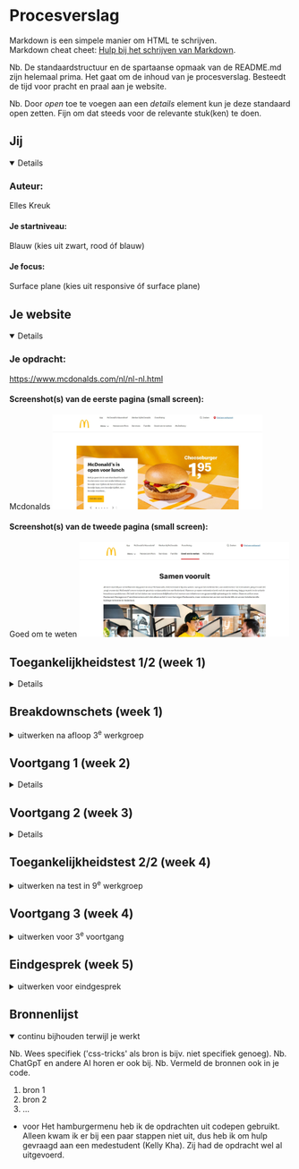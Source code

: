 # Procesverslag
Markdown is een simpele manier om HTML te schrijven.  
Markdown cheat cheet: [Hulp bij het schrijven van Markdown](https://github.com/adam-p/markdown-here/wiki/Markdown-Cheatsheet).

Nb. De standaardstructuur en de spartaanse opmaak van de README.md zijn helemaal prima. Het gaat om de inhoud van je procesverslag. Besteedt de tijd voor pracht en praal aan je website.

Nb. Door *open* toe te voegen aan een *details* element kun je deze standaard open zetten. Fijn om dat steeds voor de relevante stuk(ken) te doen.





## Jij

<details open>

  ### Auteur:
  Elles Kreuk

  #### Je startniveau:
  Blauw (kies uit zwart, rood óf blauw)

  #### Je focus:
  Surface plane (kies uit responsive óf surface plane)
 
</details>





## Je website

<details open>

  ### Je opdracht:
  https://www.mcdonalds.com/nl/nl-nl.html

  #### Screenshot(s) van de eerste pagina (small screen): 
  Mcdonalds
  <img src="readme-images/homepagina.jpg" width="375px" alt="Homepagina van de mcdonalds">

  #### Screenshot(s) van de tweede pagina (small screen):
  Goed om te weten 
  <img src="readme-images/tweede-pagina.jpg" width="375px" alt="De goed om te weten pagina van de mcdonalds">
 
</details>



## Toegankelijkheidstest 1/2 (week 1)

<details>
  Met de screenreader heb je geen volgend kopniveau. Als je op de k drukt ga je meteen helemaal naar beneden bij de footer. Als ik op de h druk ga je naar de stukjes die gaan over het vinden van een baan. Als je een aantal keer op het pijltje drukt gaat de screenreader de woorden spellen. Heel veel funties worden voorgelezen met koppeling etc. Zo weet je wel meteen dat je daar op kan klikken. Het legt bij een aantal uit wat je bij die koppeling kan doen. Als je met de tabtoets over de pagina gaat komt er een zwart randje om de verschillende funties.

  <img src="readme-images/checklist-1">
  <img src="readme-images/checklist-2">
  <img src="readme-images/checklist-3">
  <img src="readme-images/checklist-4">
  <img src="readme-images/checklist-5">

  ### Bevindingen
-De website heeft veel errors in de html.
-Er zijn maar 2 soorten headings die gebruikt worden 2 en 5
-De afbeeldingen hebben niet allemaal een alt tekst, en er zijn afbeeldingen met een alt tekst die niet kloppen.
-Niet bij alle afbeeldingen waar tekst in staat is de tekst goed te lezen.
-De website maakt gebruik van simpel/normaal taalgebruik.
-De website heet geen microinteracties.
-Als met de screenreader met tab over de pagina heen gaat komt er een zwart randje op de verschillende functies.
-De website is goed te gebruiken op de mobiel, alleen zijn er een aantal afbeeldingen die niet wilde laden.
</details>



## Breakdownschets (week 1)

<details>
  <summary>uitwerken na afloop 3<sup>e</sup> werkgroep</summary>

  ### de hele pagina: 
  <img src="readme-images/Breakdownschets.png" alt="breakdown van de hele pagina">

  ### dynamisch deel (bijv menu): 
  <img src="readme-images/dummy-plaatje.jpg" width="375px" alt="breakdown van een dynamisch deel">

  ### wellicht nog een dynamisch deel (bijv filter): 
  <img src="readme-images/dummy-plaatje.jpg" width="375px" alt="breakdown van nog een dynamisch deel">

  

</details>





## Voortgang 1 (week 2)

<details>

  ### Stand van zaken
  Het schrijven van de html ging wel redelijk goed. Ik heb al alle tekst en afbeeldingen in een header, body en footer gezet. Ik heb al een aantal dingen opgesplitst in sections en articles. En in css al wat geprobeerd met borders, margins, fonts, widhts. Wel moet ik nog kijken naar hoe ik alles in de nav ga zetten.

<img src="readme-images/website-week-2.png" alt="Screenshot van de tot nu toe gemaakte website">
<img src="readme-images/code-website-week-2.png" alt="Screenshot van de tot nu toe gemaakte html">
<img src="readme-images/css-website-week-2.png" alt="Screenshot van de tot nu toe gemaakte css">



  ### Agenda voor meeting

  student 1 Elles:
  -Ik zou graag willen weten hoe je de css op de 2e pagina kan krijgen. Aangezien alles van de eerste pagina ook word toegepast op de 2e.
  -Wat kan ik het beste toepassen bij de cheeseburger/afbeeldingen en hoe? (flexbox/grid)
  -Hoe kan ik een uitklap menu maken, die zichtbaar wordt als de pagina een groter formaat is?

  student 2 Artemis:
  -Problemen met het starten van het maken van de website

  student 3 Marie Janette:
  -Een schuifknop, indeling van afbeelding

  student 4 Brita:

  student 5 Milla:


  ### Verslag van meeting
  hier na afloop snel de uitkomsten van de meeting vastleggen

  - focus state voor toegankelijkheid
  - op de body een class zetten op de 2e pagina (aan docent vragen) en anders een 2e css
  - media query, als mijn scherm zo groot is dan doet het dit @media only screen (max widht)
  - menu ook met @media.. en de opdracht maken over het hamburger menu
  - possition relative voor hamburger plaatje, position absolute voor tekst, left: ..px en dan ook weer aanpassen voor mobiele versie

</details>





## Voortgang 2 (week 3)

<details>

  ### Stand van zaken
  hier dit ging goed & dit was lastig (neem ook screenshots op van delen van je website en code)


  ### Agenda voor meeting
  samen met je groepje opstellen

  student 1 Elles: Kan ik een class op de body zetten voor op de 2e pagina?

  student 2 Artemis: Hoe krijg ik een stuk tekst over een afbeelding

  student 3 Marie Janette: Hoe kan ik een video toevoegen en hoe stopzetten?

  student 4 Brita: 

  student 5 Milla: 


  ### Verslag van meeting
  hier na afloop snel de uitkomsten van de meeting vastleggen

  - @media query motion stopzetten
  - Met een class op de body kan je de pagina's onderscheiden
  - Met positioning kan je elementen over een element zetten
  -
- ...

</details>





## Toegankelijkheidstest 2/2 (week 4)

<details>
  <summary>uitwerken na test in 9<sup>e</sup> werkgroep</summary>

  ### Bevindingen
  Lijst met je bevindingen die in de test naar voren kwamen (geef ook aan wat er verbeterd is):

</details>





## Voortgang 3 (week 4)

<details>
  <summary>uitwerken voor 3<sup>e</sup> voortgang</summary>

  ### Stand van zaken
  hier dit ging goed & dit was lastig (neem ook screenshots op van delen van je website en code)


  ### Agenda voor meeting
  samen met je groepje opstellen

  | student 1      | student 2          | student 3    | student 4        |
  | ---            | ---                | ---          | ---              |
  | dit bespreken  | en dit             | en ik dit    | en dan ik dat    |
  | en dat ook nog | dit als er tijd is | nog een punt | dit wil ik zeker |
  | ...            | ...                | ...          | ...              |


  ### Verslag van meeting
  hier na afloop snel de uitkomsten van de meeting vastleggen

  - punt 1
  - punt 2
  - nog een punt
  - ...

</details>





## Eindgesprek (week 5)

<details>
  <summary>uitwerken voor eindgesprek</summary>

  ### Je uitkomst - karakteristiek screenshots:
  <img src="readme-images/dummy-plaatje.jpg" width="375px" alt="uitomst opdracht 1">


  ### Dit ging goed/Heb ik geleerd: 
  Korte omschrijving met plaatjes

  <img src="readme-images/dummy-plaatje.jpg" width="375px" alt="top">


  ### Dit was lastig/Is niet gelukt:
  Korte omschrijving met plaatjes

  <img src="readme-images/dummy-plaatje.jpg" width="375px" alt="bummer">
</details>





## Bronnenlijst

<details open>
  <summary>continu bijhouden terwijl je werkt</summary>

  Nb. Wees specifiek ('css-tricks' als bron is bijv. niet specifiek genoeg). 
  Nb. ChatGpT en andere AI horen er ook bij.
  Nb. Vermeld de bronnen ook in je code.

  1. bron 1
  2. bron 2
  3. ...
  - voor Het hamburgermenu heb ik de opdrachten uit codepen gebruikt. Alleen kwam ik er bij een paar stappen niet uit, dus heb ik om hulp gevraagd aan een medestudent (Kelly Kha). Zij had de opdracht wel al uitgevoerd.

</details>
